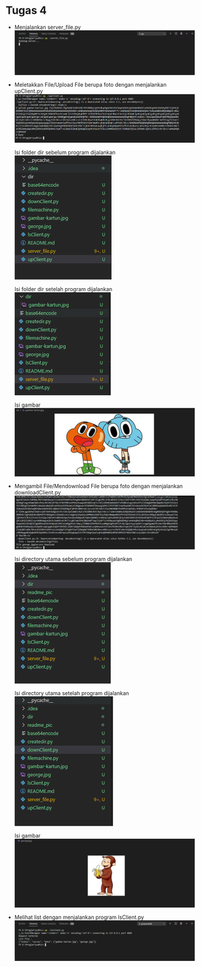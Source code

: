 # Tugas 4

* Menjalankan server_file.py
![upload](readme_pic/run_server.PNG)

* Meletakkan File/Upload File berupa foto dengan menjalankan upClient.py
![upload](readme_pic/run_upload.PNG)

    Isi folder dir sebelum program dijalankan
    ![upload](readme_pic/isi_dir.PNG) 
    
    Isi folder dir setelah program dijalankan
    ![upload](readme_pic/isi_dir2.PNG)
    
    Isi gambar
     ![upload](readme_pic/gambar1.PNG)  
     
* Mengambil File/Mendownload File berupa foto dengan menjalankan downloadClient.py
![upload](readme_pic/run_download.PNG)

    Isi directory utama sebelum program dijalankan
    ![upload](readme_pic/dir_utama.PNG)
    
    Isi directory utama setelah program dijalankan
    ![upload](readme_pic/dir_utama2.PNG)
    
    Isi gambar
    ![upload](readme_pic/gambar2.PNG)
    
* Melihat list dengan menjalankan program lsClient.py
![upload](readme_pic/run_list.PNG)